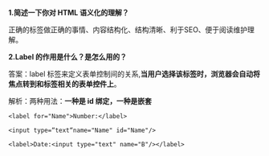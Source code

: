 **1.简述一下你对 HTML 语义化的理解？**

正确的标签做正确的事情、内容结构化、结构清晰、利于SEO、便于阅读维护理解。



**2.Label 的作用是什么？是怎么用的？**

答案：label 标签来定义表单控制间的关系,**当用户选择该标签时，浏览器会自动将焦点转到和标签相关的表单控件上**。

解析：两种用法：**一种是 id 绑定，一种是嵌套**

```
<label for="Name">Number:</label>

<input type=“text“name="Name" id="Name"/>

<label>Date:<input type="text" name="B"/></label>
```

